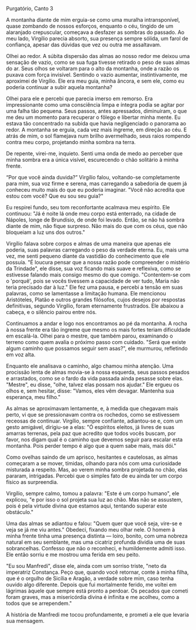 Purgatório, Canto 3

A montanha diante de mim erguia-se como uma muralha intransponível, quase zombando de nossos esforços, enquanto o céu, tingido de um alaranjado crepuscular, começava a desfazer as sombras do passado. Ao meu lado, Virgílio parecia absorto, sua presença sempre sólida, um farol de confiança, apesar das dúvidas que vez ou outra me assaltavam. 

Olhei ao redor. A súbita dispersão das almas ao nosso redor me deixou uma sensação de vazio, como se sua fuga tivesse retirado o peso de suas almas do ar. Seus olhos se voltaram para o alto da montanha, onde a razão os puxava com força invisível. Sentindo o vazio aumentar, instintivamente, me aproximei de Virgílio. Ele era meu guia, minha âncora, e sem ele, como eu poderia continuar a subir aquela montanha?

Olhei para ele e percebi que parecia imerso em remorso. Era impressionante como uma consciência limpa e íntegra podia se agitar por uma falha tão pequena. Seus passos, antes apressados, diminuíram, o que me deu um momento para recuperar o fôlego e libertar minha mente. Eu estava tão concentrado na subida que havia negligenciado o panorama ao redor. A montanha se erguia, cada vez mais íngreme, em direção ao céu. E atrás de mim, o sol flamejava num brilho avermelhado, seus raios rompendo contra meu corpo, projetando minha sombra na terra.

De repente, virei-me, inquieto. Senti uma onda de medo ao perceber que minha sombra era a única visível, escurecendo o chão solitário à minha frente. 

“Por que você ainda duvida?” Virgílio falou, voltando-se completamente para mim, sua voz firme e serena, mas carregando a sabedoria de quem já conheceu muito mais do que eu poderia imaginar. "Você não acredita que estou com você? Que eu sou seu guia?"

Eu respirei fundo, seu tom reconfortante acalmava meu espírito. Ele continuou: "Já é noite lá onde meu corpo está enterrado, na cidade de Nápoles, longe de Brundísio, de onde foi levado. Então, se não há sombra diante de mim, não fique surpreso. Não mais do que com os céus, que não bloqueiam a luz uns dos outros."

Virgílio falava sobre corpos e almas de uma maneira que apenas ele poderia, suas palavras carregando o peso da verdade eterna. Eu, mais uma vez, me senti pequeno diante da vastidão do conhecimento que ele possuía. "É loucura pensar que a nossa razão pode compreender o mistério da Trindade", ele disse, sua voz ficando mais suave e reflexiva, como se estivesse falando mais consigo mesmo do que comigo. "Contentem-se com o 'porquê', pois se vocês tivessem a capacidade de ver tudo, Maria não teria precisado dar à luz." Ele fez uma pausa, e percebi a tensão em suas palavras, como se lamentasse a limitação humana. Ele mencionou Aristóteles, Platão e outros grandes filósofos, cujos desejos por respostas definitivas, segundo Virgílio, foram eternamente frustrados. Ele abaixou a cabeça, e o silêncio pairou entre nós.

Continuamos a andar e logo nos encontramos ao pé da montanha. A rocha à nossa frente era tão íngreme que mesmo os mais fortes teriam dificuldade em escalá-la. Olhei para o mestre, que também parou, examinando o terreno como quem avalia o próximo passo com cuidado. "Será que existe algum caminho que possamos seguir sem asas?", ele murmurou, refletindo em voz alta.

Enquanto ele analisava o caminho, algo chamou minha atenção. Uma procissão lenta de almas movia-se à nossa esquerda, seus passos pesados e arrastados, como se o fardo da vida passada ainda pesasse sobre elas. "Mestre", eu disse, "olhe, talvez elas possam nos ajudar." Ele ergueu os olhos e, sem hesitar, disse: "Vamos, eles vêm devagar. Mantenha sua esperança, meu filho."

As almas se aproximavam lentamente, e, à medida que chegavam mais perto, vi que se pressionavam contra os rochedos, como se estivessem receosas de continuar. Virgílio, sempre confiante, adiantou-se e, com um gesto amigável, dirigiu-se a elas: "Ó espíritos eleitos, já livres de suas amarras terrenas, pela paz que acredito que todos vocês buscam, por favor, nos digam qual é o caminho que devemos seguir para escalar esta montanha. Pois perder tempo é algo que a quem sabe mais, mais dói."

Como ovelhas saindo de um aprisco, hesitantes e cautelosas, as almas começaram a se mover, tímidas, olhando para nós com uma curiosidade misturada a respeito. Mas, ao verem minha sombra projetada no chão, elas pararam, intrigadas. Percebi que o simples fato de eu ainda ter um corpo físico as surpreendia.

Virgílio, sempre calmo, tomou a palavra: "Este é um corpo humano", ele explicou, "e por isso o sol projeta sua luz ao chão. Mas não se assustem, pois é pela virtude divina que estamos aqui, tentando superar este obstáculo."

Uma das almas se adiantou e falou: "Quem quer que você seja, vire-se e veja se já me viu antes." Obedeci, fixando meu olhar nele. O homem à minha frente tinha uma presença distinta — loiro, bonito, com uma nobreza natural em seu semblante, mas uma cicatriz profunda dividia uma de suas sobrancelhas. Confesso que não o reconheci, e humildemente admiti isso. Ele então sorriu e me mostrou uma ferida em seu peito.

"Eu sou Manfredi", disse ele, ainda com um sorriso triste, "neto da imperatriz Constança. Peço que, quando você retornar, conte à minha filha, que é o orgulho de Sicília e Aragão, a verdade sobre mim, caso tenha ouvido algo diferente. Depois que fui mortalmente ferido, me voltei em lágrimas àquele que sempre está pronto a perdoar. Os pecados que cometi foram graves, mas a misericórdia divina é infinita e me acolheu, como a todos que se arrependem."

A história de Manfredi me tocou profundamente, e prometi a ele que levaria sua mensagem.